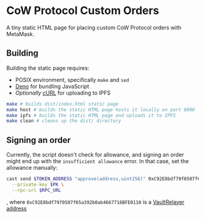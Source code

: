 # CoW Protocol Custom Orders

A tiny static HTML page for placing custom CoW Protocol orders with MetaMask.

## Building

Building the static page requires:
- POSIX environment, specifically `make` and `sed`
- [Deno](https://deno.land) for bundling JavaScript
- _Optionally_ [cURL](https://curl.se) for uploading to IPFS

```sh
make # builds dist/index.html static page
make host # builds the static HTML page hosts it locally on port 8000
make ipfs # builds the static HTML page and uploads it to IPFS
make clean # cleans up the dist/ directory
```

## Signing an order

Currently, the script doesn't check for allowance, and signing an order might end up with the `insufficient allowance` error. In that case, set the allowance manually:

```sh
cast send $TOKEN_ADDRESS "approve(address,uint256)" 0xC92E8bdf79f0507f65a392b0ab4667716BFE0110 0xffffffffffffffffffffffffffffffffffffffffffffffffffffffffffffffff \
  --private-key $PK \
  --rpc-url $RPC_URL
```
, where `0xC92E8bdf79f0507f65a392b0ab4667716BFE0110` is a [VaultRelayer address](https://docs.cow.fi/cow-protocol/reference/contracts/core)
